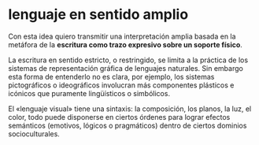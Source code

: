 # lenguaje en sentido amplio

Con esta idea quiero transmitir una interpretación amplia basada en la metáfora de la **escritura como trazo expresivo sobre un soporte físico**.

La escritura en sentido estricto, o restringido, se limita a la práctica de los sistemas de representación gráfica de lenguajes naturales. Sin embargo esta forma de entenderlo no es clara, por ejemplo, los sistemas pictográficos o ideográficos involucran más componentes plásticos e icónicos que puramente lingüísticos o simbólicos.

El «lenguaje visual» tiene una sintaxis: la composición, los planos, la luz, el color, todo puede disponerse en ciertos órdenes para lograr efectos semánticos (emotivos, lógicos o pragmáticos) dentro de ciertos dominios socioculturales.
